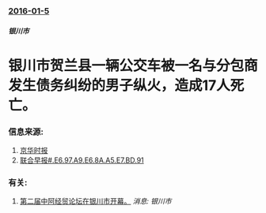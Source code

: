 ### [2016-01-5](/news/2016/01/5/index.md)

##### 银川市
# 银川市贺兰县一辆公交车被一名与分包商发生债务纠纷的男子纵火，造成17人死亡。 




### 信息来源:

1. [京华时报](http://mil.chinanews.com/gn/2016/01-06/7702847.shtml)
2. [联合早报#.E6.97.A9.E6.8A.A5.E7.BD.91](http://www.zaobao.com/news/china/story20160106-567621)

### 有关:

1. [第二届中阿经贸论坛在银川市开幕。](/news/2011/09/21/第二届中阿经贸论坛在银川市开幕.md) _消息: 银川市_
